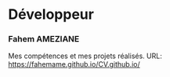 # Développeur
### Fahem AMEZIANE
Mes compétences et mes projets réalisés.
URL: https://fahemame.github.io/CV.github.io/
